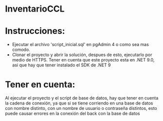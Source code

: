 # InventarioCCL

# Instrucciones:
- Ejecutar el archivo 'script_inicial.sql' en pgAdmin 4 o como sea mas comodo.
- Clonar el proyecto y abrir la solución, despues de esto, ejecutarlo por medio de HTTPS. Tener en cuenta que este proyecto esta en .NET 9.0, asi que hay que tener instalado el SDK de .NET 9

# Tener en cuenta:
Al ejecutar el proyecto y el script de base de datos, hay que tener en cuenta la cadena de conexión, ya que si se tiene corriendo en una base de datos con nombre distinto, con un nombre de usuario o contraseña distintos, esto puede causar errores en la conexión del back con la base de datos
